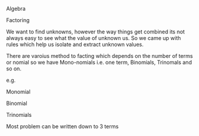Algebra

Factoring

We want to find unknowns, however the way things get combined its not always easy to see what the value of unknown us. So we came up with rules which help us isolate and extract unknown values.

There are varoius method to facting which depends on the number of terms or nomial so we have Mono-nomials i.e. one term, Binomials, Trinomals and so on.

e.g.

Monomial

Binomial

Trinomials

Most problem can be written down to 3 terms
